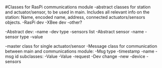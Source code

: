 #Classes for RasPi communications module
-abstract classes for station and actuator/sensor, to be used in main. Includes all relevant info on the station: Name, encoded name, address, connected actuators/sensors objects.
    -RasPi dev
    -XBee dev
    -other?

-Abstract dev:
    -name
    -dev type
    -sensors list
-Abstract sensor
    -name
    -sensor type
    -value

-master class for single actuator/sensor
-Message class for communication between main and communications module:
    -Msg type
    -timestamp
    -name
    -msg id
        subclasses:
        -Value
            -Value
            -request
        -Dev change
            -new
            -device
            -sensors
